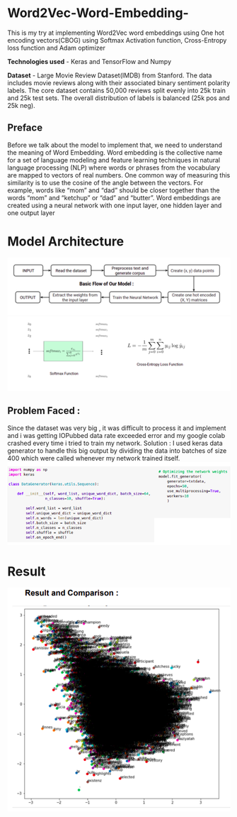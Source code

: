 # Word2Vec-Word-Embedding-

This is my try at implementing Word2Vec word embeddings using One hot encoding vectors(CBOG) using Softmax Activation function, Cross-Entropy loss function and Adam optimizer

**Technologies used** - Keras and TensorFlow and Numpy

**Dataset** - Large Movie Review Dataset(IMDB) from Stanford. The data includes movie reviews along with
their associated binary sentiment polarity labels. The core dataset contains 50,000 reviews split
evenly into 25k train and 25k test sets. The overall distribution of labels is balanced (25k pos and
25k neg).

## Preface 
Before we talk about the model to implement that, we need to understand the meaning of Word
Embedding. Word embedding is the collective name for a set of language modeling and feature
learning techniques in natural language processing (NLP) where words or phrases from the
vocabulary are mapped to vectors of real numbers. One common way of measuring this similarity
is to use the cosine of the angle between the vectors. For example, words like “mom” and “dad”
should be closer together than the words “mom” and “ketchup” or “dad” and “butter”.
Word embeddings are created using a neural network with one input layer, one hidden layer and
one output layer

# Model Architecture 
![Model Image](model.png)
![Model1 Image](wordemd1.png)

## Problem Faced :
Since the dataset was very big , it was difficult to process it and implement and i was
getting IOPubbed data rate exceeded error and my google colab crashed every time i
tried to train my network.
Solution : I used keras data generator to handle this big output by dividing the data
into batches of size 400 which were called whenever my network trained itself.
![Keras Data Genarator Image](keras.png)

# Result
![Result Image](resultimg.png)

